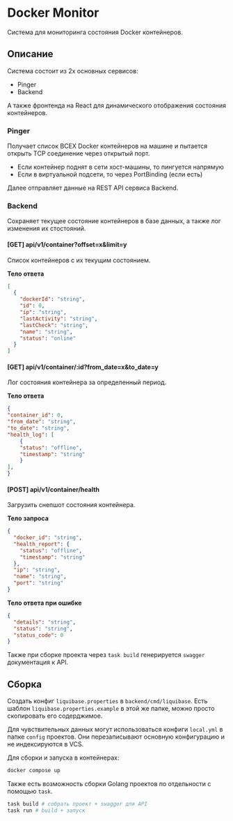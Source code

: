 
# Docker Monitor
Система для мониторинга состояния Docker контейнеров.

## Описание
Система состоит из 2х основных сервисов:
 - Pinger
 - Backend

А также фронтенда на React для динамического отображения состояния контейнеров.

### Pinger
Получает список ВСЕХ Docker контейнеров на машине и пытается открыть TCP соединение через открытый порт. 
- Если контейнер поднят в сети хост-машины, то пингуется напрямую
- Если в виртуальной подсети, то через PortBinding (если есть)

Далее отправляет данные на REST API сервиса Backend.

### Backend

Сохраняет текущее состояние контейнеров в базе данных, а также лог изменения их стостояний. 

#### [GET] api/v1/container?offset=x&limit=y
Список контейнеров с их текущим состоянием.

**Тело ответа**
```json
[
  {
    "dockerId": "string",
    "id": 0,
    "ip": "string",
    "lastActivity": "string",
    "lastCheck": "string",
    "name": "string",
    "status": "online"
  }
]
```

#### [GET] api/v1/container/:id?from_date=x&to_date=y
Лог состояния контейнера за определенный период.

**Тело ответа**
```json
{
"container_id": 0,
"from_date": "string",
"to_date": "string",
"health_log": [
    {
    "status": "offline",
    "timestamp": "string"
    }
],
}
```

#### [POST] api/v1/container/health
Загрузить снепшот состояния контейнера.

**Тело запроса**
```json
{
  "docker_id": "string",
  "health_report": {
    "status": "offline",
    "timestamp": "string"
  },
  "ip": "string",
  "name": "string",
  "port": "string"
}
```

**Тело ответа при ошибке**
```json
{
  "details": "string",
  "status": "string",
  "status_code": 0
}
```

Также при сборке проекта через `task build` генерируется `swagger` документация к API.

## Сборка
Создать конфиг `liquibase.properties` в `backend/cmd/liquibase`. Есть шаблон `liquibase.properties.example` в этой же папке, можно просто скопировать его содерджимое. 

Для чувствительных данных могут использоваться конфиги `local.yml` в папке `config` проектов. Они перезаписывают основную конфигурацию и не индексируются в VCS.

Для сборки и запуска в контейнерах:
```bash
docker compose up
```

Также есть возможность сборки Golang проектов по отдельности с помощью `task`. 

```bash
task build # собрать проект + swagger для API
task run # build + запуск
```